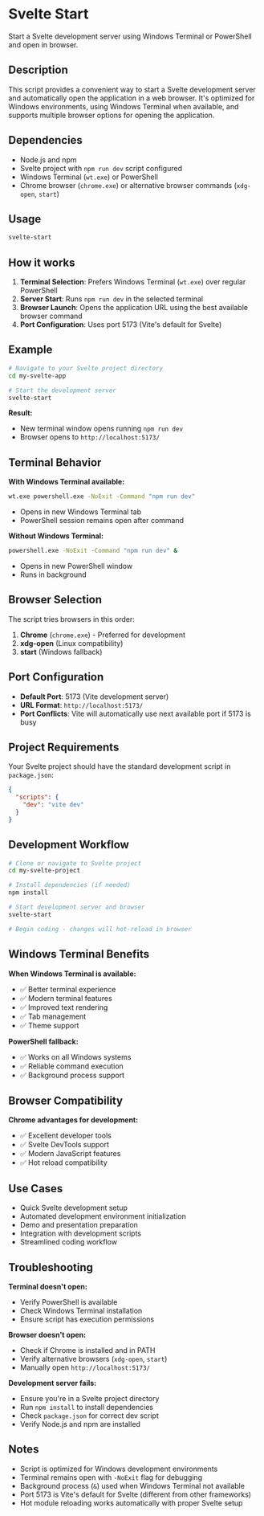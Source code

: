 # Svelte Start

Start a Svelte development server using Windows Terminal or PowerShell and open in browser.

## Description

This script provides a convenient way to start a Svelte development server and automatically open the application in a web browser. It's optimized for Windows environments, using Windows Terminal when available, and supports multiple browser options for opening the application.

## Dependencies

- Node.js and npm
- Svelte project with `npm run dev` script configured
- Windows Terminal (`wt.exe`) or PowerShell
- Chrome browser (`chrome.exe`) or alternative browser commands (`xdg-open`, `start`)

## Usage

```bash
svelte-start
```

## How it works

1. **Terminal Selection**: Prefers Windows Terminal (`wt.exe`) over regular PowerShell
2. **Server Start**: Runs `npm run dev` in the selected terminal
3. **Browser Launch**: Opens the application URL using the best available browser command
4. **Port Configuration**: Uses port 5173 (Vite's default for Svelte)

## Example

```bash
# Navigate to your Svelte project directory
cd my-svelte-app

# Start the development server
svelte-start
```

**Result:**
- New terminal window opens running `npm run dev`
- Browser opens to `http://localhost:5173/`

## Terminal Behavior

**With Windows Terminal available:**
```bash
wt.exe powershell.exe -NoExit -Command "npm run dev"
```
- Opens in new Windows Terminal tab
- PowerShell session remains open after command

**Without Windows Terminal:**
```bash
powershell.exe -NoExit -Command "npm run dev" &
```
- Opens in new PowerShell window
- Runs in background

## Browser Selection

The script tries browsers in this order:
1. **Chrome** (`chrome.exe`) - Preferred for development
2. **xdg-open** (Linux compatibility)  
3. **start** (Windows fallback)

## Port Configuration

- **Default Port**: 5173 (Vite development server)
- **URL Format**: `http://localhost:5173/`
- **Port Conflicts**: Vite will automatically use next available port if 5173 is busy

## Project Requirements

Your Svelte project should have the standard development script in `package.json`:

```json
{
  "scripts": {
    "dev": "vite dev"
  }
}
```

## Development Workflow

```bash
# Clone or navigate to Svelte project
cd my-svelte-project

# Install dependencies (if needed)
npm install

# Start development server and browser
svelte-start

# Begin coding - changes will hot-reload in browser
```

## Windows Terminal Benefits

**When Windows Terminal is available:**
- ✅ Better terminal experience
- ✅ Modern terminal features
- ✅ Improved text rendering
- ✅ Tab management
- ✅ Theme support

**PowerShell fallback:**
- ✅ Works on all Windows systems
- ✅ Reliable command execution
- ✅ Background process support

## Browser Compatibility

**Chrome advantages for development:**
- ✅ Excellent developer tools
- ✅ Svelte DevTools support
- ✅ Modern JavaScript features
- ✅ Hot reload compatibility

## Use Cases

- Quick Svelte development setup
- Automated development environment initialization
- Demo and presentation preparation
- Integration with development scripts
- Streamlined coding workflow

## Troubleshooting

**Terminal doesn't open:**
- Verify PowerShell is available
- Check Windows Terminal installation
- Ensure script has execution permissions

**Browser doesn't open:**
- Check if Chrome is installed and in PATH
- Verify alternative browsers (`xdg-open`, `start`)
- Manually open `http://localhost:5173/`

**Development server fails:**
- Ensure you're in a Svelte project directory
- Run `npm install` to install dependencies
- Check `package.json` for correct dev script
- Verify Node.js and npm are installed

## Notes

- Script is optimized for Windows development environments
- Terminal remains open with `-NoExit` flag for debugging
- Background process (`&`) used when Windows Terminal not available
- Port 5173 is Vite's default for Svelte (different from other frameworks)
- Hot module reloading works automatically with proper Svelte setup